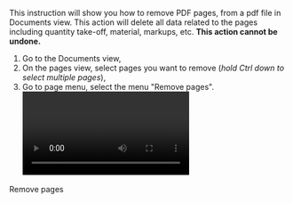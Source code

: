 This instruction will show you how to remove PDF pages, from a pdf file in Documents view. This action will delete all data related to the pages including quantity take-off, material, markups, etc. **This action cannot be undone.**

1. Go to the Documents view, 
2. On the pages view, select pages you want to remove (*hold Ctrl down to select multiple pages*),
3. Go to page menu, select the menu "Remove pages". 
![type:video](assets/media/remove_pages.mp4)
<figcaption>Remove pages</figcaption>